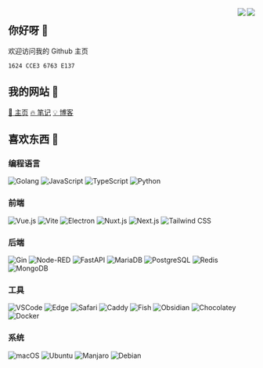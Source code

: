 <img align="right" src="https://github-readme-stats.vercel.app/api?username=fzf404&show_icons=true&theme=tokyonight">

<img align="right" src="https://github-readme-stats.vercel.app/api/top-langs/?username=fzf404&layout=compact&hide=html,css,less,scss&langs_count=8&theme=tokyonight&hide_title=true">

## 你好呀 👋

欢迎访问我的 Github 主页

`1624 CCE3 6763 E137`

## 我的网站 🎉

[💎 主页](https://fzf404.art/)
[🔥 笔记](https://note.fzf404.art/)
[💡 博客](https://blog.fzf404.art/)

## 喜欢东西 🍻

### 编程语言

![Golang](https://img.shields.io/static/v1?style=for-the-badge&message=Golang&color=347e9c&logo=Go&logoColor=ffffff&label=)
![JavaScript](https://img.shields.io/static/v1?style=for-the-badge&message=JavaScript&color=e9ca0a&logo=JavaScript&logoColor=000000&label=)
![TypeScript](https://img.shields.io/static/v1?style=for-the-badge&message=TypeScript&color=2b4f9c&logo=TypeScript&logoColor=ffffff&label=)
![Python](https://img.shields.io/static/v1?style=for-the-badge&message=Python&color=336e9d&logo=Python&logoColor=ffffff&label=)

### 前端

![Vue.js](https://img.shields.io/static/v1?style=for-the-badge&message=Vue.js&color=42b982&logo=Vue.js&logoColor=ffffff&label=)
![Vite](https://img.shields.io/static/v1?style=for-the-badge&message=Vite&color=646cff&logo=Vite&logoColor=ffffff&label=)
![Electron](https://img.shields.io/static/v1?style=for-the-badge&message=Electron&color=2b2e3b&logo=Electron&logoColor=ffffff&label=)
![Nuxt.js](https://img.shields.io/static/v1?style=for-the-badge&message=Nuxt.js&color=4bdd82&logo=Nuxt.js&logoColor=ffffff&label=)
![Next.js](https://img.shields.io/static/v1?style=for-the-badge&message=Next.js&color=000000&logo=Next.js&logoColor=ffffff&label=)
![Tailwind CSS](https://img.shields.io/static/v1?style=for-the-badge&message=Tailwind+CSS&color=55bdf9&logo=Tailwind+CSS&logoColor=ffffff&label=)

### 后端

![Gin](https://img.shields.io/static/v1?style=for-the-badge&message=Gin&color=4076da&logo=Go&logoColor=ffffff&label=)
![Node-RED](https://img.shields.io/static/v1?style=for-the-badge&message=Node-RED&color=8F0000&logo=Node-RED&logoColor=ffffff&label=)
![FastAPI](https://img.shields.io/static/v1?style=for-the-badge&message=FastAPI&color=009688&logo=FastAPI&logoColor=ffffff&label=)
![MariaDB](https://img.shields.io/static/v1?style=for-the-badge&message=MariaDB&color=003545&logo=MariaDB&logoColor=ffffff&label=)
![PostgreSQL](https://img.shields.io/static/v1?style=for-the-badge&message=PostgreSQL&color=4169E1&logo=PostgreSQL&logoColor=ffffff&label=)
![Redis](https://img.shields.io/static/v1?style=for-the-badge&message=Redis&color=DC382D&logo=Redis&logoColor=ffffff&label=)
![MongoDB](https://img.shields.io/static/v1?style=for-the-badge&message=MongoDB&color=47A248&logo=MongoDB&logoColor=ffffff&label=)

### 工具

![VSCode](https://img.shields.io/static/v1?style=for-the-badge&message=VSCode&color=0c0e13&logo=Visual+Studio+Code&logoColor=ffffff&label=)
![Edge](https://img.shields.io/static/v1?style=for-the-badge&message=Edge&color=0078D7&logo=MicrosoftEdge&logoColor=ffffff&label=)
![Safari](https://img.shields.io/static/v1?style=for-the-badge&message=Safari&color=000000&logo=Safari&logoColor=FFFFFF&label=)
![Caddy](https://img.shields.io/static/v1?style=for-the-badge&message=Caddy&color=4083d0&logo=NGINX&logoColor=ffffff&label=)
![Fish](https://img.shields.io/static/v1?style=for-the-badge&message=Fish&color=222222&logo=Shell&logoColor=FFD500&label=)
![Obsidian](https://img.shields.io/static/v1?style=for-the-badge&message=Obsidian&color=483699&logo=Obsidian&logoColor=ffffff&label=)
![Chocolatey](https://img.shields.io/static/v1?style=for-the-badge&message=Chocolatey&color=222222&logo=Chocolatey&logoColor=80B5E3&label=)
![Docker](https://img.shields.io/badge/Docker-2CA5E0?style=for-the-badge&logo=docker&logoColor=white)

### 系统

![macOS](https://img.shields.io/static/v1?style=for-the-badge&message=macOS&color=000000&logo=macOS&logoColor=ffffff&label=)
![Ubuntu](https://img.shields.io/static/v1?style=for-the-badge&message=Ubuntu&color=d64614&logo=Ubuntu&logoColor=ffffff&label=)
![Manjaro](https://img.shields.io/static/v1?style=for-the-badge&message=Manjaro&color=222222&logo=Manjaro&logoColor=35BF5C&label=)
![Debian](https://img.shields.io/static/v1?style=for-the-badge&message=Debian&color=A81D33&logo=Debian&logoColor=ffffff&label=)
